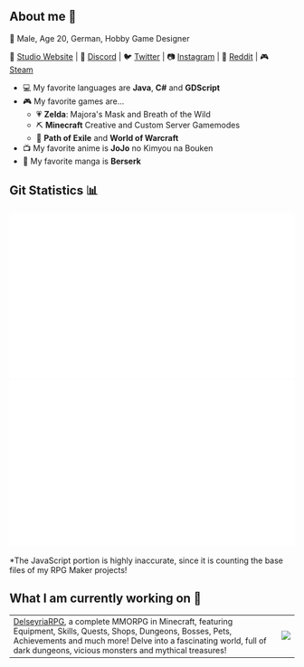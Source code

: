 ## About me 👋
🧔 Male, Age 20, German, Hobby Game Designer

🦆 [Studio Website](https://seven-ducks.com/index.php) | 💬 [Discord](https://discordapp.com/invite/dhHJp5a) | 🐦 [Twitter](https://twitter.com/wauzmons) | 📷 [Instagram](https://www.instagram.com/wauzmons) | 📍 [Reddit](https://www.reddit.com/user/wauzmons) | 🎮 [Steam](https://steamcommunity.com/id/wauzmons)

<ul>
  <li>💻 My favorite languages are <b>Java</b>, <b>C#</b> and <b>GDScript</b></li>
  <li>🎮 My favorite games are...
    <ul>
      <li>💗 <b>Zelda</b>: Majora's Mask and Breath of the Wild</li>
      <li>⛏ <b>Minecraft</b> Creative and Custom Server Gamemodes</li>
      <li>🏹 <b>Path of Exile</b> and <b>World of Warcraft</b></li>
    </ul>
  </li>
  <li>📺 My favorite anime is <b>JoJo</b> no Kimyou na Bouken</li>
  <li>📖 My favorite manga is <b>Berserk</b></li>
</ul>

## Git Statistics 📊
![](https://github.com/Wauzmons/github-stats/blob/master/generated/overview.svg)
![](https://github.com/Wauzmons/github-stats/blob/master/generated/languages.svg)

*The JavaScript portion is highly inaccurate, since it is counting the base files of my RPG Maker projects!

## What I am currently working on 🧪
<table>
  <tr>
    <td>
      <a href="https://seven-ducks.com/delseyria.html">DelseyriaRPG</a>, a complete MMORPG in Minecraft, featuring Equipment, Skills, Quests, Shops, Dungeons, Bosses, Pets, Achievements and much more! Delve into a fascinating world, full of dark dungeons, vicious monsters and mythical treasures!
    </td>
    <td>
      <a href="https://seven-ducks.com/delseyria.html"><img src="https://wauz.eu/assets/images/banner-delseyria.png"/></a>
    </td>
  </tr>
</table>
